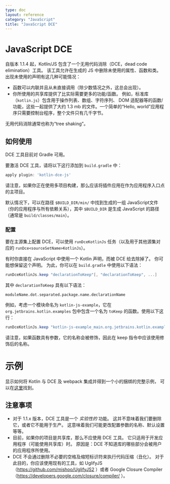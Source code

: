 ```yaml
---
type: doc
layout: reference
category: "JavaScript"
title: "JavaScript DCE"
---
```


# JavaScript DCE

自版本 1.1.4 起，Kotlin/JS 包含了一个无用代码消除（DCE，dead code elimination）工具。
该工具允许在生成的 JS 中删除未使用的属性、函数和类。
出现未使用的声明有这几种可能情况：

* 函数可以内联并且从未直接调用（除少数情况之外，这总会出现）。
* 你所使用的共享库提供了比实际需要更多的功能/函数。
  例如，标准库（`kotlin.js`）包含用于操作列表、数组、字符序列、
  DOM 适配器等的函数/功能，这些一起提供了大约 1.3 mb 的文件。一个简单的“Hello, world”应用程序只需要<!--
  -->控制台程序，整个文件只有几千字节。

无用代码消除通常也称为“tree shaking”。


## 如何使用

DCE 工具目前对 Gradle 可用。

要激活 DCE 工具，请将以下这行添加到 `build.gradle` 中：

``` groovy
apply plugin: 'kotlin-dce-js'
```

请注意，如果你正在使用多项目构建，那么应该将插件应用在作为应用程序入口点的主项目。

默认情况下，可以在路径 `$BUILD_DIR/min/` 中找到生成的一组 JavaScript文件（你的应用程序与所有依赖关系）<!--
-->，其中 `$BUILD_DIR` 是生成 JavaScript 的路径<!--
-->（通常是 `build/classes/main`）。


### 配置

要在主源集上配置 DCE，可以使用 `runDceKotlinJs` 任务<!--
-->（以及用于其他源集对应的 `runDce<sourceSetName>KotlinJs`）。

有时你直接在 JavaScript 中使用一个 Kotlin 声明，而被 DCE 给去除掉了。
你可能想保留这个声明。 为此，你可以在 `build.gradle` 中使用以下语法：

``` groovy
runDceKotlinJs.keep "declarationToKeep"[, "declarationToKeep", ...]
```

其中 `declarationToKeep` 具有以下语法：

```
moduleName.dot.separated.package.name.declarationName
```

例如，考虑一个模块命名为 `kotlin-js-example`，它在 `org.jetbrains.kotlin.examples` 包中包含一个名为 `toKeep`
的函数。使用以下这行：

``` groovy
runDceKotlinJs.keep "kotlin-js-example_main.org.jetbrains.kotlin.examples.toKeep"
```

请注意，如果函数具有参数，它的名称会被修饰，因此在 keep 指令中应该使用修饰后的名称。


# 示例

显示如何将 Kotlin 与 DCE 及 webpack 集成并得到一个小的捆绑的完整示例，
可以在[这里](https://github.com/JetBrains/kotlin-examples/tree/master/gradle/js-dce)找到。


## 注意事项

* 对于 1.1.x 版本，DCE 工具是一个 *实验性的* 功能。
  这并不意味着我们要删除它，或者它不能用于生产。
  这意味着我们可能更改配置参数的名称、默认设置等等。
* 目前，如果你的项目是共享库，那么不应使用 DCE 工具。
  它只适用于开发应用程序（可能使用共享库）时。
  原因是：DCE 不知道库的哪些部分会被用户的应用程序所使用。
* DCE 不会通过删除不必要的空格及缩短标识符来执行代码压缩（丑化）。
  对于此目的，你应该使用现有的工具，如 UglifyJS（https://github.com/mishoo/UglifyJS2 ）<!--
  -->或者 Google Closure Compiler（https://developers.google.com/closure/compiler/ ）。
